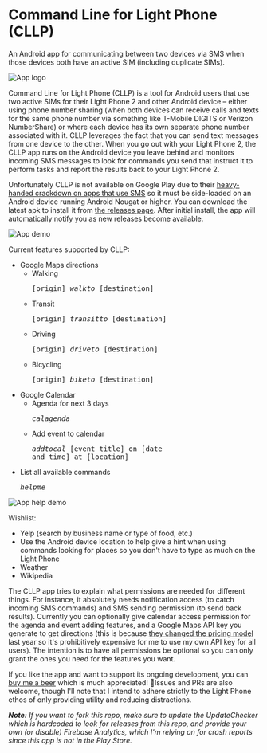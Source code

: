 # Command Line for Light Phone (CLLP)
An Android app for communicating between two devices via SMS when those devices both have an active SIM (including duplicate SIMs).

![App logo](https://niraj.blog/content/images/size/w2000/2019/12/CLLP_icon_512-half.png)

Command Line for Light Phone (CLLP) is a tool for Android users that use two active SIMs for their Light Phone 2 and other Android device – either using phone number sharing (when both devices can receive calls and texts for the same phone number via something like T-Mobile DIGITS or Verizon NumberShare) or where each device has its own separate phone number associated with it. CLLP leverages the fact that you can send text messages from one device to the other. When you go out with your Light Phone 2, the CLLP app runs on the Android device you leave behind and monitors incoming SMS messages to look for commands you send that instruct it to perform tasks and report the results back to your Light Phone 2.

Unfortunately CLLP is not available on Google Play due to their [heavy-handed crackdown on apps that use SMS](https://www.xda-developers.com/google-restriction-sms-call-log-permissions/) so it must be side-loaded on an Android device running Android Nougat or higher. You can download the latest apk to install it from [the releases page](https://github.com/nirajsanghvi/CLLP/releases). After initial install, the app will automatically notify you as new releases become available.

![App demo](https://i.imgur.com/3XegkKH.gif)

Current features supported by CLLP:
* Google Maps directions
  * Walking <pre>[origin] *walkto* [destination]</pre>
  * Transit <pre>[origin] *transitto* [destination]</pre>
  * Driving <pre>[origin] *driveto* [destination]</pre>
  * Bicycling <pre>[origin] *biketo* [destination]</pre>
* Google Calendar
  * Agenda for next 3 days <pre>*calagenda*</pre>
  * Add event to calendar <pre>*addtocal* [event title] on [date and time] at [location]</pre>
* List all available commands <pre>*helpme*</pre>

![App help demo](https://i.imgur.com/Cq86Bid.gif)

Wishlist:
* Yelp (search by business name or type of food, etc.)
* Use the Android device location to help give a hint when using commands looking for places so you don't have to type as much on the Light Phone
* Weather
* Wikipedia

The CLLP app tries to explain what permissions are needed for different things. For instance, it absolutely needs notification access (to catch incoming SMS commands) and SMS sending permission (to send back results). Currently you can optionally give calendar access permission for the agenda and event adding features, and a Google Maps API key you generate to get directions (this is because [they changed the pricing model](https://www.reddit.com/r/GoogleMaps/comments/8gl0zl/google_maps_api_pricing_change/) last year so it's prohibitively expensive for me to use my own API key for all users). The intention is to have all permissions be optional so you can only grant the ones you need for the features you want.

If you like the app and want to support its ongoing development, you can [buy me a beer](https://www.paypal.com/cgi-bin/webscr?cmd=_donations&business=CBGPF2LBBH3QW&currency_code=USD&source=url) which is much appreciated! 🍻Issues and PRs are also welcome, though I'll note that I intend to adhere strictly to the Light Phone ethos of only providing utility and reducing distractions.

*__Note:__ If you want to fork this repo, make sure to update the UpdateChecker which is hardcoded to look for releases from this repo, and provide your own (or disable) Firebase Analytics, which I'm relying on for crash reports since this app is not in the Play Store.*
